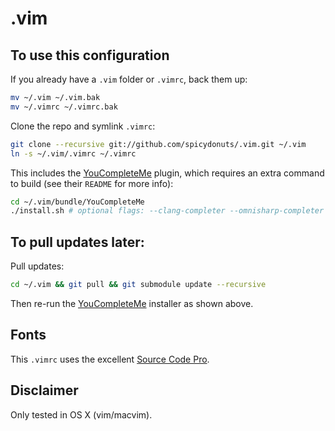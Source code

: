 .vim
====

To use this configuration
----

If you already have a `.vim` folder or `.vimrc`, back them up:
```sh
mv ~/.vim ~/.vim.bak
mv ~/.vimrc ~/.vimrc.bak
```

Clone the repo and symlink `.vimrc`:
```sh
git clone --recursive git://github.com/spicydonuts/.vim.git ~/.vim
ln -s ~/.vim/.vimrc ~/.vimrc
```

This includes the [YouCompleteMe](https://github.com/Valloric/YouCompleteMe) plugin, which requires an extra command to build (see their `README` for more info):
```sh
cd ~/.vim/bundle/YouCompleteMe
./install.sh # optional flags: --clang-completer --omnisharp-completer
```

To pull updates later:
----

Pull updates:
```sh
cd ~/.vim && git pull && git submodule update --recursive
```

Then re-run the [YouCompleteMe](https://github.com/Valloric/YouCompleteMe) installer as shown above.

Fonts
----

This `.vimrc` uses the excellent [Source Code Pro](http://adobe-fonts.github.io/source-code-pro/).

Disclaimer
----

Only tested in OS X (vim/macvim).
